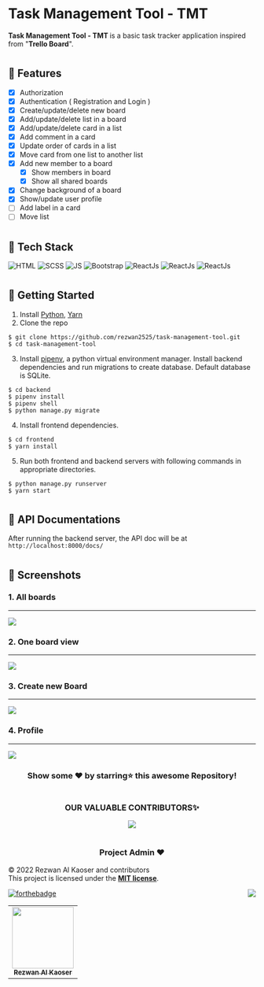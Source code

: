 # Task Management Tool - TMT
<b>Task Management Tool - TMT </b> is a basic task tracker application inspired from "<b>Trello Board</b>".

# <h2> 📌 Features</h2>
 - [x] Authorization
 - [x] Authentication ( Registration and Login )
 - [x] Create/update/delete new board
 - [x] Add/update/delete list in a board
 - [x] Add/update/delete card in a list
 - [x] Add comment in a card
 - [x] Update order of cards in a list
 - [x] Move card from one list to another list
 - [x] Add new member to a board
     - [x] Show members in board
     - [x] Show all shared boards
 - [x] Change background of a board
 - [x] Show/update user profile
 - [ ] Add label in a card
 - [ ] Move list
 
# <h2> 📌 Tech Stack</h2>

![HTML](https://img.shields.io/badge/html5%20-%23E34F26.svg?&style=for-the-badge&logo=html5&logoColor=white)
![SCSS](https://img.shields.io/badge/SCSS%20-%231572B6.svg?&style=for-the-badge&logo=sass&logoColor=white)
![JS](https://img.shields.io/badge/typescript%20-%23323330.svg?&style=for-the-badge&logo=typescript&logoColor=%23F7DF1E)
<img alt="Bootstrap" src="https://img.shields.io/badge/bootstrap-%23563D7C.svg?style=for-the-badge&logo=bootstrap&logoColor=white"/>
<img alt="ReactJs" src="https://img.shields.io/badge/angular-A8A8A8.svg?style=for-the-badge&logo=angular&logoColor=61DBFB"/>
<img alt="ReactJs" src="https://img.shields.io/badge/python-AA2A2C.svg?style=for-the-badge&logo=python&logoColor=F7CB3F"/>
<img alt="ReactJs" src="https://img.shields.io/badge/django-green.svg?style=for-the-badge&logo=django&logoColor=61DBFB"/>

# <h2> 📌 Getting Started</h2>
1. Install [Python](https://www.python.org/downloads/), [Yarn](https://classic.yarnpkg.com/en/docs/install/)
2. Clone the repo
```
$ git clone https://github.com/rezwan2525/task-management-tool.git
$ cd task-management-tool
```
3. Install [pipenv](https://pypi.org/project/pipenv/), a python virtual environment manager. Install backend dependencies and run migrations to create database. Default database is SQLite.
```
$ cd backend
$ pipenv install
$ pipenv shell
$ python manage.py migrate
```
4. Install frontend dependencies.
```
$ cd frontend
$ yarn install
```
5. Run both frontend and backend servers with following commands in appropriate directories.
```
$ python manage.py runserver
$ yarn start
```
# <h2> 📌 API Documentations</h2>
After running the backend server, the API doc will be at `http://localhost:8000/docs/`

# <h2> 📌 Screenshots</h2>
### **1. All boards**
----------------------
<img src="https://github.com/rezwan2525/task-management-tool/blob/main/screenshots/all_boards_page.jpg">

### **2. One board view**
----------------------
<img src="https://github.com/rezwan2525/task-management-tool/blob/main/screenshots/one_board_page.jpg">

### **3. Create new Board**
----------------------
<img src="https://github.com/rezwan2525/task-management-tool/blob/main/screenshots/create_new_board_dialog.jpg">

### **4. Profile**
----------------------
<img src="https://github.com/rezwan2525/task-management-tool/blob/main/screenshots/profile_dialog.jpg">


<div align="center">

### Show some ❤️ by starring⭐ this awesome Repository!

</div>
  

#

<h3 align=center> OUR VALUABLE CONTRIBUTORS✨ </h3>
<p align="center">
  
	
<a href="https://github.com/rezwan2525/task-management-tool/graphs/contributors"> 
  <img src="https://contrib.rocks/image?repo=rezwan2525/task-management-tool" />
</a>
</p>

#
	

<h3 align=center> Project Admin ❤️ </h3>

© 2022 Rezwan Al Kaoser and contributors\
This project is licensed under the [**MIT license**](https://github.com/rezwan2525/task-management-tool/blob/main/LICENSE).

[![forthebadge](https://forthebadge.com/images/badges/built-with-love.svg)](https://forthebadge.com)
<a href="#top"><img src="https://img.shields.io/badge/-Back%20to%20Top-red?style=for-the-badge" align="right"/></a>

<p align="center">
<table align="center">
  <tbody><tr>
     <td align="center"><a href="https://github.com/rezwan2525"><img alt="" src="https://user-images.githubusercontent.com/30120066/208153739-d5ae9f75-c705-4b51-a56d-fc98df673453.jpg" width="125px;"><br><sub><b> Rezwan Al Kaoser </b></sub></a><br></td> </a></td>
</tbody></table>
 
